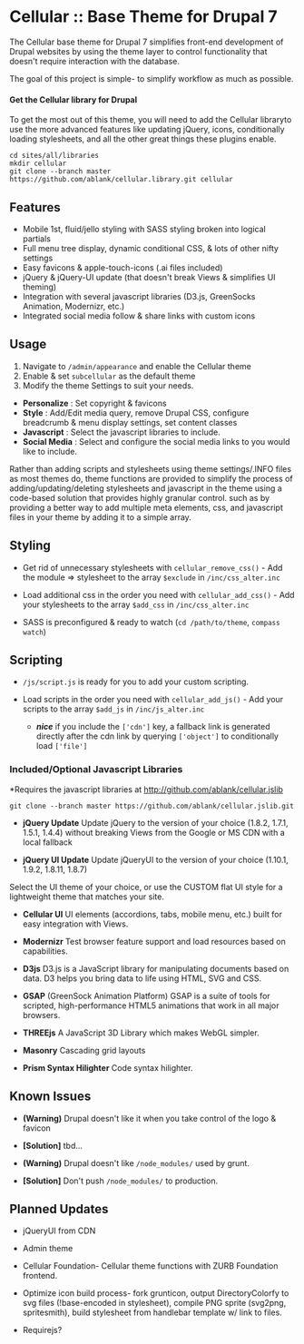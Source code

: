 # Cellular :: Base Theme for Drupal 7

The Cellular base theme for Drupal 7 simplifies front-end development of Drupal websites by using the theme layer to control functionality that doesn't require interaction with the database.

The goal of this project is simple- to simplify workflow as much as possible.

#### Get the Cellular library for Drupal

To get the most out of this theme, you will need to add the Cellular libraryto use the more advanced features like updating jQuery, icons, conditionally loading stylesheets, and all the other great things these plugins enable.

```
cd sites/all/libraries
mkdir cellular
git clone --branch master https://github.com/ablank/cellular.library.git cellular
```

## Features

* Mobile 1st, fluid/jello styling with SASS styling broken into logical partials
* Full menu tree display, dynamic conditional CSS, & lots of other nifty settings
* Easy favicons & apple-touch-icons (.ai files included)
* jQuery & jQuery-UI update (that doesn't break Views & simplifies UI theming)
* Integration with several javascript libraries (D3.js, GreenSocks Animation, Modernizr, etc.)
* Integrated social media follow & share links with custom icons

## Usage
1. Navigate to `/admin/appearance` and enable the Cellular theme
2. Enable & set `subcellular` as the default theme
3. Modify the theme Settings to suit your needs.
  * __Personalize__ : Set copyright & favicons
  * __Style__ : Add/Edit media query, remove Drupal CSS, configure breadcrumb & menu display settings, set content classes
  * __Javascript__ : Select the javascript libraries to include.
  * __Social Media__ : Select and configure the social media links to you would like to include.
  
  Rather than adding scripts and stylesheets using theme settings/.INFO files as most themes do, theme functions are provided to simplify the process of adding/updating/deleting stylesheets and javascript in the theme using a code-based solution that provides highly granular control. 
 such as by providing a better way to add multiple meta elements, css, and javascript files in your theme by adding it to a simple array.
 

## Styling
* Get rid of unnecessary stylesheets with `cellular_remove_css()` - Add the module => stylesheet to the array `$exclude` in `/inc/css_alter.inc` 

* Load additional css in the order you need with `cellular_add_css()` - Add your stylesheets to the array `$add_css` in `/inc/css_alter.inc`

* SASS is preconfigured & ready to watch (`cd /path/to/theme`, `compass watch`)

## Scripting
* `/js/script.js` is ready for you to add your custom scripting.

* Load scripts in the order you need with `cellular_add_js()` - Add your scripts to the array `$add_js` in `/inc/js_alter.inc`
  * ***nice*** if you include the `['cdn']` key, a fallback link is generated directly after the cdn link by querying `['object']` to conditionally load `['file']`

### Included/Optional Javascript Libraries
*Requires the javascript libraries at http://github.com/ablank/cellular.jslib

`git clone --branch master https://github.com/ablank/cellular.jslib.git`


* __jQuery Update__
Update jQuery to the version of your choice (1.8.2, 1.7.1, 1.5.1, 1.4.4) without breaking Views from the Google or MS CDN with a local fallback 

* __jQuery UI Update__
Update jQueryUI to the version of your choice (1.10.1, 1.9.2, 1.8.11, 1.8.7)

Select the UI theme of your choice, or use the CUSTOM flat UI style for a lightweight theme that matches your site.

* __Cellular UI__
UI elements (accordions, tabs, mobile menu, etc.) built for easy integration with Views.

* __Modernizr__
Test browser feature support and load resources based on capabilities.

* __D3js__
D3.js is a JavaScript library for manipulating documents based on data. D3 helps you bring data to life using HTML, SVG and CSS.

* __GSAP__ (GreenSock Animation Platform)
GSAP is a suite of tools for scripted, high-performance HTML5 animations that work in all major browsers.

* __THREEjs__
A JavaScript 3D Library which makes WebGL simpler.

* __Masonry__
Cascading grid layouts

* __Prism Syntax Hilighter__
Code syntax hilighter.

## Known Issues
* __(Warning)__ Drupal doesn't like it when you take control of the logo & favicon 
 
* __[Solution]__ tbd... 

* __(Warning)__ Drupal doesn't like `/node_modules/` used by grunt. 

* __[Solution]__ Don't push `/node_modules/` to production. 


## Planned Updates
* jQueryUI from CDN

* Admin theme

* Cellular Foundation- Cellular theme functions with ZURB Foundation frontend.

* Optimize icon build process- fork grunticon, output DirectoryColorfy to svg files (!base-encoded in stylesheet), compile PNG sprite (svg2png, spritesmith), build stylesheet from handlebar template w/ link to files.

* Requirejs?